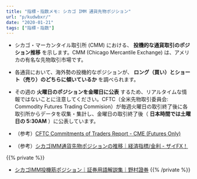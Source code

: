 ```yaml
---
title: "指標・指数メモ: シカゴ IMM 通貨先物ポジション"
url: "p/kudwbxr/"
date: "2020-01-21"
tags: ["指標・指数"]
---
```


- シカゴ・マーカンタイル取引所 (CMM) における、 **投機的な通貨取引のポジション推移** を示します。CMM (Chicago Mercantile Exchange) は、アメリカの有名な先物取引市場です。
- 各通貨において、海外勢の投機的なポジションが、 **ロング（買い）とショート（売り）のどちらに傾いているか** を調べられます。
- その週の **火曜日のポジションを金曜日に公表** するため、リアルタイムな情報ではないことに注意してください。CFTC（全米先物取引委員会: Commodity Futures Trading Commision）が毎週火曜日の取引終了後に各取引所からデータを収集・集計し、金曜日の取引終了後（ **日本時間では土曜日の 5:30AM** ）に公表しています。

- （参考）[CFTC Commitments of Traders Report - CME (Futures Only)](https://www.cftc.gov/dea/futures/deacmesf.htm)
- （参考）[シカゴIMM通貨先物ポジションの推移｜経済指標/金利 - ザイFX！](https://zai.diamond.jp/list/fxmarket/imm)

{{% private %}}
- [シカゴIMM投機筋ポジション｜証券用語解説集｜野村證券](https://www.nomura.co.jp/terms/japan/si/chicago-imm.html)
{{% /private %}}

